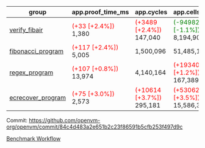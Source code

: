 | group | app.proof_time_ms | app.cycles | app.cells_used | leaf.proof_time_ms | leaf.cycles | leaf.cells_used |
| -- | -- | -- | -- | -- | -- | -- |
| [verify_fibair](https://github.com/openvm-org/openvm/blob/benchmark-results/benchmarks-pr/1396/verify_fibair-84c4d483a2e651b2c23f86591b5cfb253f497d9c.md) |<span style='color: red'>(+33 [+2.4%])</span> 1,380 | <span style='color: red'>(+3489 [+2.4%])</span> 147,040 | <span style='color: green'>(-94982 [-1.1%])</span> 8,194,904 |- | - | - |
| [fibonacci_program](https://github.com/openvm-org/openvm/blob/benchmark-results/benchmarks-pr/1396/fibonacci-84c4d483a2e651b2c23f86591b5cfb253f497d9c.md) |<span style='color: red'>(+117 [+2.4%])</span> 5,005 |  1,500,096 |  51,485,167 |- | - | - |
| [regex_program](https://github.com/openvm-org/openvm/blob/benchmark-results/benchmarks-pr/1396/regex-84c4d483a2e651b2c23f86591b5cfb253f497d9c.md) |<span style='color: red'>(+107 [+0.8%])</span> 13,974 |  4,140,164 | <span style='color: red'>(+1934077 [+1.2%])</span> 167,389,450 |- | - | - |
| [ecrecover_program](https://github.com/openvm-org/openvm/blob/benchmark-results/benchmarks-pr/1396/ecrecover-84c4d483a2e651b2c23f86591b5cfb253f497d9c.md) |<span style='color: red'>(+75 [+3.0%])</span> 2,573 | <span style='color: red'>(+10614 [+3.7%])</span> 295,181 | <span style='color: red'>(+530623 [+3.5%])</span> 15,586,346 |- | - | - |


Commit: https://github.com/openvm-org/openvm/commit/84c4d483a2e651b2c23f86591b5cfb253f497d9c

[Benchmark Workflow](https://github.com/openvm-org/openvm/actions/runs/13745787073)
